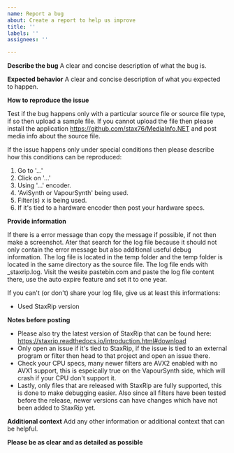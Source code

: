 ```yaml
---
name: Report a bug
about: Create a report to help us improve
title: ''
labels: ''
assignees: ''

---
```


**Describe the bug**
A clear and concise description of what the bug is.


**Expected behavior**
A clear and concise description of what you expected to happen.


**How to reproduce the issue**

Test if the bug happens only with a particular source file or source file type, if so then upload a sample file. If you cannot upload the file then please install the application https://github.com/stax76/MediaInfo.NET and post media info about the source file.

If the issue happens only under special conditions then please describe how this conditions can be reproduced:

1. Go to '...'
2. Click on '...'
3. Using '...' encoder.
4. 'AviSynth or VapourSynth' being used.
5. Filter(s) x is being used.
6. If it's tied to a hardware encoder then post your hardware specs.


**Provide information**

If there is a error message than copy the message if possible, if not then make a screenshot. Ater that search for the log file because it should not only contain the error message but also additional useful debug information. The log file is located in the temp folder and the temp folder is located in the same directory as the source file. The log file ends with _staxrip.log. Visit the wesite pastebin.com and paste the log file content there, use the auto expire feature and set it to one year.

If you can't (or don't) share your log file, give us at least this informations:
- Used StaxRip version


**Notes before posting**
- Please also try the latest version of StaxRip that can be found here: https://staxrip.readthedocs.io/introduction.html#download
- Only open an issue if it's tied to StaxRip, if the issue is tied to an external program or filter then head to that project and open an issue there. 
- Check your CPU specs, many newer filters are AVX2 enabled with no AVX1 support, this is espeically true on the VapourSynth side, which will crash if your CPU don't support it.
- Lastly, only files that are released with StaxRip are fully supported, this is done to make debugging easier. Also since all filters have been tested before the release, newer versions can have changes which have not been added to StaxRip yet.


**Additional context**
Add any other information or additional context that can be helpful.


**Please be as clear and as detailed as possible**
